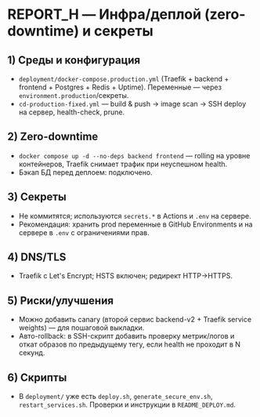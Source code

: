 # REPORT_H — Инфра/деплой (zero-downtime) и секреты

## 1) Среды и конфигурация

- `deployment/docker-compose.production.yml` (Traefik + backend + frontend + Postgres + Redis + Uptime). Переменные — через `environment.production`/секреты.
- `cd-production-fixed.yml` — build & push → image scan → SSH deploy на сервер, health-check, prune.

## 2) Zero-downtime

- `docker compose up -d --no-deps backend frontend` — rolling на уровне контейнеров, Traefik снимает трафик при неуспешном health.
- Бэкап БД перед деплоем: подключено.

## 3) Секреты

- Не коммитятся; используются `secrets.*` в Actions и `.env` на сервере.
- Рекомендация: хранить prod переменные в GitHub Environments и на сервере в `.env` с ограничениями прав.

## 4) DNS/TLS

- Traefik c Let's Encrypt; HSTS включен; редирект HTTP→HTTPS.

## 5) Риски/улучшения

- Можно добавить canary (второй сервис backend-v2 + Traefik service weights) — для пошаговой выкладки.
- Авто-rollback: в SSH-скрипт добавить проверку метрик/логов и откат образов по предыдущему тегу, если health не проходит в N секунд.

## 6) Скрипты

- В `deployment/` уже есть `deploy.sh`, `generate_secure_env.sh`, `restart_services.sh`. Проверки и инструкции в `README_DEPLOY.md`.
